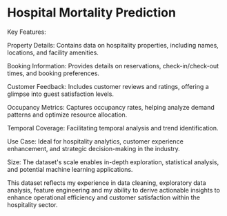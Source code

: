# Hospital Mortality Prediction

Key Features:

Property Details: Contains data on hospitality properties, including names, locations, and facility amenities.

Booking Information: Provides details on reservations, check-in/check-out times, and booking preferences.

Customer Feedback: Includes customer reviews and ratings, offering a glimpse into guest satisfaction levels.

Occupancy Metrics: Captures occupancy rates, helping analyze demand patterns and optimize resource allocation.

Temporal Coverage: Facilitating temporal analysis and trend identification.

Use Case: Ideal for hospitality analytics, customer experience enhancement, and strategic decision-making in the industry.

Size: The dataset's scale enables in-depth exploration, statistical analysis, and potential machine learning applications.

This dataset reflects my experience in data cleaning, exploratory data analysis, feature engineering and my ability to derive actionable insights to enhance operational efficiency and customer satisfaction within the hospitality sector.
